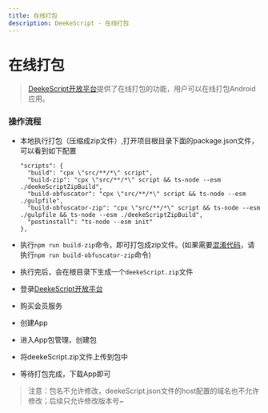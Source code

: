 ```yaml
---
title: 在线打包
description: DeekeScript - 在线打包
---
```


# 在线打包

> <a href="https://mp.deeke.cn" target="_blank">DeekeScript开放平台</a>提供了在线打包的功能，用户可以在线打包Android应用。

### 操作流程

- 本地执行打包（压缩成zip文件）,打开项目根目录下面的package.json文件，可以看到如下配置

  ```
  "scripts": {
    "build": "cpx \"src/**/*\" script",
    "build-zip": "cpx \"src/**/*\" script && ts-node --esm ./deekeScriptZipBuild",
    "build-obfuscator": "cpx \"src/**/*\" script && ts-node --esm ./gulpfile",
    "build-obfuscator-zip": "cpx \"src/**/*\" script && ts-node --esm ./gulpfile && ts-node --esm ./deekeScriptZipBuild",
    "postinstall": "ts-node --esm init"
  },
  ```

- 执行`npm run build-zip`命令，即可打包成zip文件。(如果需要[混淆代码](../code/encryption.md)，请执行`npm run build-obfuscator-zip`命令)

- 执行完后，会在根目录下生成一个`deekeScript.zip`文件

- 登录<a href="https://mp.deeke.cn" target="_blank">DeekeScript开放平台</a>

- 购买会员服务

- 创建App

- 进入App包管理，创建包

- 将deekeScript.zip文件上传到包中

- 等待打包完成，下载App即可

> 注意：包名不允许修改，deekeScript.json文件的host配置的域名也不允许修改；后续只允许修改版本号~
